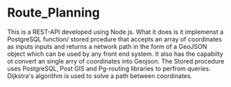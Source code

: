 # Route_Planning
This is  a REST-API developed using Node js. What it does is it implemenst a PostgreSQL function/ stored prcedure that accepts an array of coordinates as inputs
inputs and returns a network path in the form of a GeoJSON object which can be used by any front end system. It also has the capabilty ot convert an single arry of coordinates
into Geojson. The Stored procedure uses PostgreSQL, Post GIS and Pg-routing libraries to perfrom queries. Dijkstra's algorithm is used to solve a path between
coordinates. 
